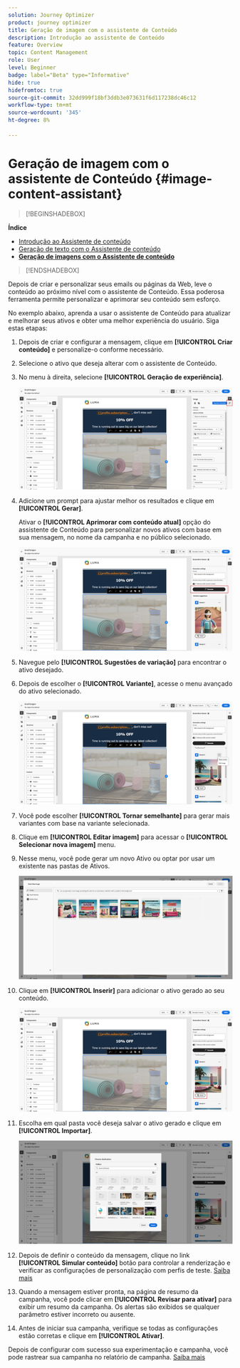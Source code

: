 ```yaml
---
solution: Journey Optimizer
product: journey optimizer
title: Geração de imagem com o assistente de Conteúdo
description: Introdução ao assistente de Conteúdo
feature: Overview
topic: Content Management
role: User
level: Beginner
badge: label="Beta" type="Informative"
hide: true
hidefromtoc: true
source-git-commit: 32dd999f18bf3ddb3e073631f6d117238dc46c12
workflow-type: tm+mt
source-wordcount: '345'
ht-degree: 8%

---
```


# Geração de imagem com o assistente de Conteúdo {#image-content-assistant}

>[!BEGINSHADEBOX]

**Índice**

* [Introdução ao Assistente de conteúdo](gs-generative.md)
* [Geração de texto com o Assistente de conteúdo](generative-content.md)
* **[Geração de imagens com o Assistente de conteúdo](generative-image.md)**

>[!ENDSHADEBOX]



Depois de criar e personalizar seus emails ou páginas da Web, leve o conteúdo ao próximo nível com o assistente de Conteúdo. Essa poderosa ferramenta permite personalizar e aprimorar seu conteúdo sem esforço.

No exemplo abaixo, aprenda a usar o assistente de Conteúdo para atualizar e melhorar seus ativos e obter uma melhor experiência do usuário. Siga estas etapas:

1. Depois de criar e configurar a mensagem, clique em **[!UICONTROL Criar conteúdo]** e personalize-o conforme necessário.

1. Selecione o ativo que deseja alterar com o assistente de Conteúdo.

1. No menu à direita, selecione **[!UICONTROL Geração de experiência]**.

   ![](assets/gen-ai-image-1.png)

1. Adicione um prompt para ajustar melhor os resultados e clique em **[!UICONTROL Gerar]**.

   Ativar o **[!UICONTROL Aprimorar com conteúdo atual]** opção do assistente de Conteúdo para personalizar novos ativos com base em sua mensagem, no nome da campanha e no público selecionado.

   ![](assets/gen-ai-image-2.png)

1. Navegue pelo **[!UICONTROL Sugestões de variação]** para encontrar o ativo desejado.

1. Depois de escolher o **[!UICONTROL Variante]**, acesse o menu avançado do ativo selecionado.

   ![](assets/gen-ai-image-3.png)

1. Você pode escolher **[!UICONTROL Tornar semelhante]** para gerar mais variantes com base na variante selecionada.

1. Clique em **[!UICONTROL Editar imagem]** para acessar o **[!UICONTROL Selecionar nova imagem]** menu.

1. Nesse menu, você pode gerar um novo Ativo ou optar por usar um existente nas pastas de Ativos.

   ![](assets/gen-ai-image-4.png)

1. Clique em **[!UICONTROL Inserir]** para adicionar o ativo gerado ao seu conteúdo.

   ![](assets/gen-ai-image-5.png)

1. Escolha em qual pasta você deseja salvar o ativo gerado e clique em **[!UICONTROL Importar]**.

   ![](assets/gen-ai-image-6.png)

1. Depois de definir o conteúdo da mensagem, clique no link **[!UICONTROL Simular conteúdo]** botão para controlar a renderização e verificar as configurações de personalização com perfis de teste. [Saiba mais](../email/preview.md)

1. Quando a mensagem estiver pronta, na página de resumo da campanha, você pode clicar em **[!UICONTROL Revisar para ativar]** para exibir um resumo da campanha. Os alertas são exibidos se qualquer parâmetro estiver incorreto ou ausente.

1. Antes de iniciar sua campanha, verifique se todas as configurações estão corretas e clique em **[!UICONTROL Ativar]**.

Depois de configurar com sucesso sua experimentação e campanha, você pode rastrear sua campanha no relatório de campanha. [Saiba mais](../reports/campaign-global-report.md#experimentation-report)